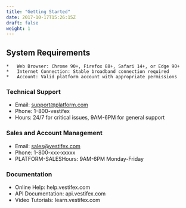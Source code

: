 ```yaml
---
title: "Getting Started"
date: 2017-10-17T15:26:15Z
draft: false
weight: 1
---
```



## System Requirements
```
*	Web Browser: Chrome 90+, Firefox 88+, Safari 14+, or Edge 90+
*	Internet Connection: Stable broadband connection required
*	Account: Valid platform account with appropriate permissions
```

### Technical Support
*	Email: support@platform.com
*	Phone: 1-800-vestifex
*	Hours: 24/7 for critical issues, 9AM-6PM for general support

### Sales and Account Management
*	Email: sales@vestifex.com
*	Phone: 1-800-xxx-xxxxx
*	PLATFORM-SALESHours: 9AM-6PM Monday-Friday


### Documentation
*	Online Help: help.vestifex.com
*	API Documentation: api.vestifex.com
*	Video Tutorials: learn.vestifex.com